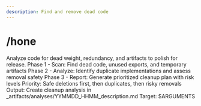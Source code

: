 ```yaml
---
description: Find and remove dead code
---
```


# /hone

<instructions>
Analyze code for dead weight, redundancy, and artifacts to polish for release.
</instructions>

<approach>
Phase 1 - Scan: Find dead code, unused exports, and temporary artifacts
Phase 2 - Analyze: Identify duplicate implementations and assess removal safety
Phase 3 - Report: Generate prioritized cleanup plan with risk levels
Priority: Safe deletions first, then duplicates, then risky removals
Output: Create cleanup analysis in _artifacts/analyses/YYMMDD_HHMM_description.md
</approach>

<context>
Target: $ARGUMENTS
</context>